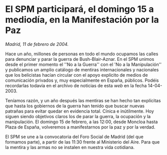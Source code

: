 # El SPM participará, el domingo 15 a mediodía, en la Manifestación por la Paz

*Madrid, 11 de febrero de 2004.*

Hace un año, millones de personas en todo el mundo ocupamos las calles para denunciar y parar la guerra de Bush-Blair-Aznar. En el SPM unimos desde el primer momento el ''No a la Guerra'' con el 'No a la Manipulación'' y publicamos un amplio catálogo de mentiras internacionales y nacionales que los belicistas hacían circular con el apoyo explícito de medios de comunicación privados y, muy especialmente en España, públicos. Podéis recordarlas todavía en el archivo de noticias de esta *web* en la fecha 14-04-2003.

Teníamos razón, y un año después las mentiras se han hecho tan explícitas que hasta los gobiernos de la guerra han tenido que buscar nuevas patrañas para evitar quedar en evidencia total. Cínica e inútilmente. Hoy siguen siendo objetivos claros los de parar la guerra, la ocupación y la manipulación. El domingo 15 de febrero, a las 12:00, desde Moncloa hasta Plaza de España, volveremos a manifestarnos por la paz y por la verdad.

El SPM se une a la convocatoria del Foro Social de Madrid (del que formamos parte), a partir de las 11:30 frente al Ministerio del Aire. Para que la mentira y las armas no se instalen en nuestra vida cotidiana.
